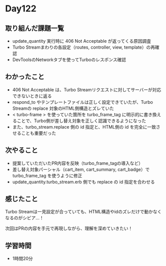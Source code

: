 # Day122
## 取り組んだ課題一覧
- update_quantity 実行時に 406 Not Acceptable が返ってくる原因調査
- Turbo Streamまわりの各設定（routes, controller, view, template）の再確認
- DevToolsのNetworkタブを使ってTurboのレスポンス確認
## わかったこと
- 406 Not Acceptable は、Turbo Streamリクエストに対してサーバーが対応できないときに返る
- respond_to やテンプレートファイルは正しく設定できていたが、Turbo Streamの replace 対象のHTML側構造とズレていた
- < turbo-frame > を使っていた箇所を turbo_frame_tag に明示的に書き換えることで、Turbo側が差し替え対象を正しく認識できるようになった
- また、turbo_stream.replace 側の id 指定と、HTML側の id を完全に一致させることも重要だった
## 次やること
- 提案していただいたPR内容を反映（turbo_frame_tagの導入など）
- 差し替え対象パーシャル（cart_item, cart_summary, cart_badge）で turbo_frame_tag を使うように修正
- update_quantity.turbo_stream.erb 側でも replace の id 指定を合わせる
## 感じたこと
Turbo Streamは一見設定が合っていても、HTML構造やidのズレだけで動かなくなるのがシビア…！
 
次回はPRの内容を手元で再現しながら、理解を深めていきたい！
## 学習時間
- 1時間20分
